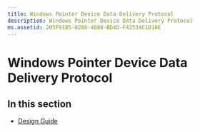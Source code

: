 ```yaml
---
title: Windows Pointer Device Data Delivery Protocol
description: Windows Pointer Device Data Delivery Protocol
ms.assetid: 205F9185-82A8-4888-BD4D-F42534C1D10E
---
```


# Windows Pointer Device Data Delivery Protocol


## <span id="in_this_section"></span>In this section


-   [Design Guide](windows-pointer-device-design-guide.md)

 

 




